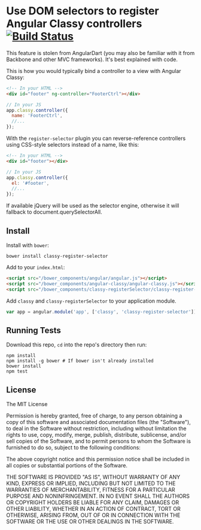 # Use DOM selectors to register Angular Classy controllers [![Build Status](https://travis-ci.org/davej/classy-register-selector.svg)](https://travis-ci.org/davej/classy-registerSelector)

This feature is stolen from AngularDart (you may also be familiar with it from Backbone and other MVC frameworks). It's best explained with code.

This is how you would typically bind a controller to a view with Angular Classy:

```html
<!-- In your HTML -->
<div id="footer" ng-controller="FooterCtrl"></div>
```
```javascript
// In your JS
app.classy.controller({
  name: 'FooterCtrl',
  //...
});
```

With the `register-selector` plugin you can reverse-reference controllers using CSS-style selectors instead of a name, like this:

```html
<!-- In your HTML -->
<div id="footer"></div>
```
```javascript
// In your JS
app.classy.controller({
  el: '#footer',
  //...
});
```

If available jQuery will be used as the selector engine, otherwise it will fallback to document.querySelectorAll.


## Install

Install with `bower`:

```shell
bower install classy-register-selector
```

Add to your `index.html`:

```html
<script src="/bower_components/angular/angular.js"></script>
<script src="/bower_components/angular-classy/angular-classy.js"></script>
<script src="/bower_components/classy-registerSelector/classy-register-selector.js"></script>
```

Add `classy` and `classy-registerSelector` to your application module.

```javascript
var app = angular.module('app', ['classy', 'classy-register-selector']);
```

## Running Tests

Download this repo, `cd` into the repo's directory then run:

```shell
npm install
npm install -g bower # If bower isn't already installed
bower install
npm test
```


## License

The MIT License

Permission is hereby granted, free of charge, to any person obtaining a copy
of this software and associated documentation files (the "Software"), to deal
in the Software without restriction, including without limitation the rights
to use, copy, modify, merge, publish, distribute, sublicense, and/or sell
copies of the Software, and to permit persons to whom the Software is
furnished to do so, subject to the following conditions:

The above copyright notice and this permission notice shall be included in
all copies or substantial portions of the Software.

THE SOFTWARE IS PROVIDED "AS IS", WITHOUT WARRANTY OF ANY KIND, EXPRESS OR
IMPLIED, INCLUDING BUT NOT LIMITED TO THE WARRANTIES OF MERCHANTABILITY,
FITNESS FOR A PARTICULAR PURPOSE AND NONINFRINGEMENT. IN NO EVENT SHALL THE
AUTHORS OR COPYRIGHT HOLDERS BE LIABLE FOR ANY CLAIM, DAMAGES OR OTHER
LIABILITY, WHETHER IN AN ACTION OF CONTRACT, TORT OR OTHERWISE, ARISING FROM,
OUT OF OR IN CONNECTION WITH THE SOFTWARE OR THE USE OR OTHER DEALINGS IN
THE SOFTWARE.
